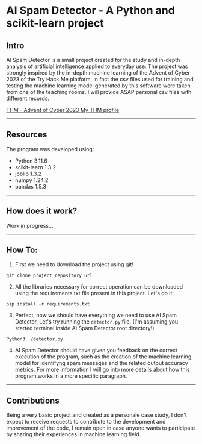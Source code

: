 # AI Spam Detector - A Python and scikit-learn project

## Intro
AI Spam Detector is a small project created for the study and in-depth analysis of artificial intelligence applied to everyday use.
The project was strongly inspired by the in-depth machine learning of the Advent of Cyber 2023 of the Try Hack Me platform, 
in fact the csv files used for training and testing the machine learning model generated by this software were taken from one of the teaching rooms.
I will provide ASAP personal csv files with different records.

[THM - Advent of Cyber 2023 ](https://tryhackme.com/room/adventofcyber2023#)
[My THM profile](https://tryhackme.com/p/LoSpartano)

---

## Resources
The program was developed using:

* Python 3.11.6
* scikit-learn 1.3.2
* joblib 1.3.2
* numpy 1.24.2
* pandas 1.5.3

---

## How does it work?
Work in progress...

---

## How To:
1. First we need to download the project using git!

`git clone project_repository_url`

2. All the libraries necessary for correct operation can be downloaded using the requirements.txt file present in this project. Let's do it!

`pip install -r requirements.txt`

3. Perfect, now we should have everything we need to use AI Spam Detector. Let's try running the `detector.py` file. 
(I'm assuming you started terminal inside AI Spam Detector root directory!)

`Python3 ./detector.py`

4. AI Spam Detector should have given you feedback on the correct execution of the program, such as the creation of the machine learning model for identifyng spam messages and the related output accuracy metrics.
For more information I will go into more details about how this program works in a more specific paragraph.

---

## Contributions
Being a very basic project and created as a personale case study, I don't expect to receive requests to contribute to the development and improvement of the code, 
I remain open in case anyone wants to participate by sharing their experiences in machine learning field.